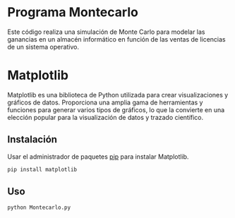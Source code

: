 # Programa Montecarlo

Este código realiza una simulación de Monte Carlo para modelar las ganancias en un almacén informático en función de las ventas de licencias de un sistema operativo.

# Matplotlib

Matplotlib es una biblioteca de Python utilizada para crear visualizaciones y gráficos de datos. Proporciona una amplia gama de herramientas y funciones para generar varios tipos de gráficos, lo que la convierte en una elección popular para la visualización de datos y trazado científico.

## Instalación

Usar el administrador de paquetes [pip](https://pip.pypa.io/en/stable/) para instalar Matplotlib.

```bash
pip install matplotlib
```

## Uso

```bash
python Montecarlo.py
```
